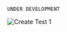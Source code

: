 `UNDER DEVELOPMENT`

![Create Test 1](/reselbob/scenarios/using-mabl-creating-a-test/assets/create-test-01.gif)
